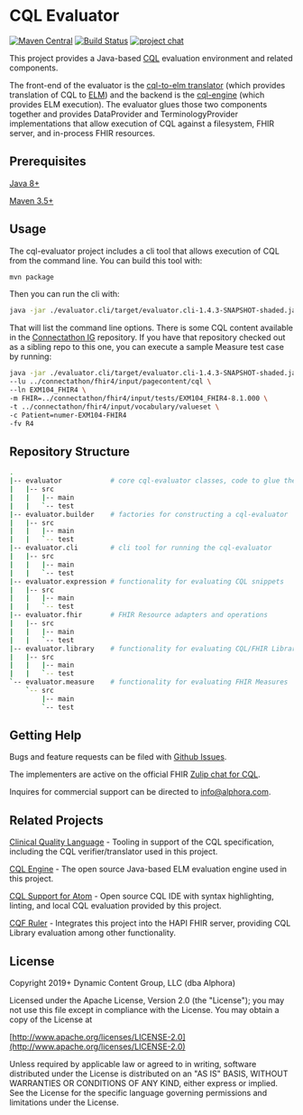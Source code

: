 # CQL Evaluator

[![Maven Central](https://maven-badges.herokuapp.com/maven-central/org.opencds.cqf.cql/evaluator/badge.svg)](https://maven-badges.herokuapp.com/maven-central/org.opencds.cqf.cql/evaluator) [![Build Status](https://www.travis-ci.com/DBCG/cql-evaluator.svg?branch=master)](https://www.travis-ci.com/DBCG/cql-evaluator) [![project chat](https://img.shields.io/badge/zulip-join_chat-brightgreen.svg)](https://chat.fhir.org/#narrow/stream/179220-cql)

This project provides a Java-based [CQL](https://cql.hl7.org/) evaluation environment and related components.

The front-end of the evaluator is the [cql-to-elm translator](https://github.com/cqframework/clinical_quality_language/tree/master/Src/java) (which provides translation of CQL to [ELM](https://cql.hl7.org/elm.html)) and the backend is the [cql-engine](https://github.com/DBCG/cql_engine) (which provides ELM execution). The evaluator glues those two components together and provides DataProvider and TerminologyProvider implementations that allow execution of CQL against a filesystem, FHIR server, and in-process FHIR resources.

## Prerequisites

[Java 8+](https://adoptopenjdk.net/)

[Maven 3.5+](https://maven.apache.org/index.html)

## Usage

The cql-evaluator project includes a cli tool that allows execution of CQL from the command line. You can build this tool with:

```bash
mvn package
```

Then you can run the cli with:

```bash
java -jar ./evaluator.cli/target/evaluator.cli-1.4.3-SNAPSHOT-shaded.jar --help
```

That will list the command line options. There is some CQL content available in the [Connectathon IG](https://github.com/DBCG/connectathon) repository. If you have that repository checked out as a sibling repo to this one, you can execute a sample Measure test case by running:

```bash
java -jar ./evaluator.cli/target/evaluator.cli-1.4.3-SNAPSHOT-shaded.jar \
--lu ../connectathon/fhir4/input/pagecontent/cql \
--ln EXM104_FHIR4 \
-m FHIR=../connectathon/fhir4/input/tests/EXM104_FHIR4-8.1.000 \
-t ../connectathon/fhir4/input/vocabulary/valueset \
-c Patient=numer-EXM104-FHIR4
-fv R4
```

## Repository Structure

```bash
.
|-- evaluator            # core cql-evaluator classes, code to glue the engine/translator together
|   |-- src
|   |   |-- main
|   |   `-- test
|-- evaluator.builder    # factories for constructing a cql-evaluator
|   |-- src
|   |   |-- main
|   |   `-- test
|-- evaluator.cli        # cli tool for running the cql-evaluator
|   |-- src
|   |   |-- main
|   |   `-- test
|-- evaluator.expression # functionality for evaluating CQL snippets
|   |-- src
|   |   |-- main
|   |   `-- test
|-- evaluator.fhir       # FHIR Resource adapters and operations
|   |-- src
|   |   |-- main
|   |   `-- test
|-- evaluator.library    # functionality for evaluating CQL/FHIR Libraries
|   |-- src
|   |   |-- main
|   |   `-- test
`-- evaluator.measure    # functionality for evaluating FHIR Measures
    `-- src
        |-- main
        `-- test
```

## Getting Help

Bugs and feature requests can be filed with [Github Issues](https://github.com/DBCG/cql-evaluator/issues).

The implementers are active on the official FHIR [Zulip chat for CQL](https://chat.fhir.org/#narrow/stream/179220-cql).

Inquires for commercial support can be directed to [info@alphora.com](info@alphora.com).

## Related Projects

[Clinical Quality Language](https://github.com/cqframework/clinical_quality_language) - Tooling in support of the CQL specification, including the CQL verifier/translator used in this project.

[CQL Engine](https://github.com/DBCG/cql_engine) - The open source Java-based ELM evaluation engine used in this project.

[CQL Support for Atom](https://atom.io/packages/language-cql) - Open source CQL IDE with syntax highlighting, linting, and local CQL evaluation provided by this project.

[CQF Ruler](https://github.com/DBCG/cqf-ruler) - Integrates this project into the HAPI FHIR server, providing CQL Library evaluation among other functionality.

## License

Copyright 2019+ Dynamic Content Group, LLC (dba Alphora)

Licensed under the Apache License, Version 2.0 (the "License");
you may not use this file except in compliance with the License.
You may obtain a copy of the License at

[http://www.apache.org/licenses/LICENSE-2.0](http://www.apache.org/licenses/LICENSE-2.0)

Unless required by applicable law or agreed to in writing, software
distributed under the License is distributed on an "AS IS" BASIS,
WITHOUT WARRANTIES OR CONDITIONS OF ANY KIND, either express or implied.
See the License for the specific language governing permissions and
limitations under the License.


